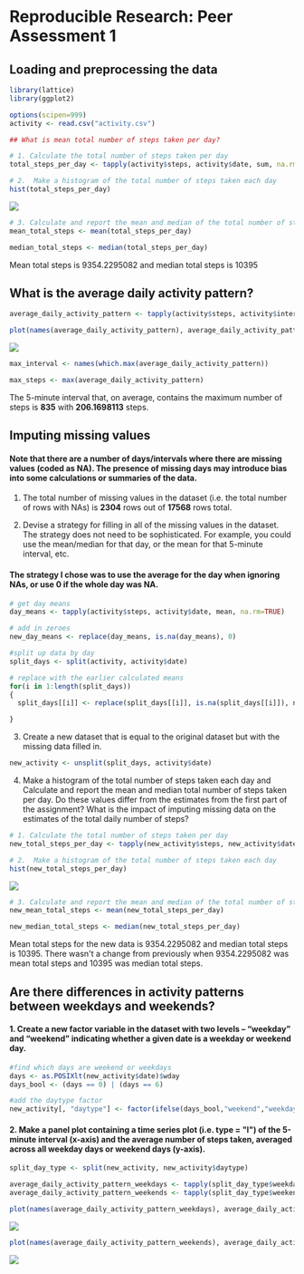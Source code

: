 # Reproducible Research: Peer Assessment 1


## Loading and preprocessing the data

```r
library(lattice) 
library(ggplot2)

options(scipen=999)
activity <- read.csv("activity.csv")

## What is mean total number of steps taken per day?

# 1. Calculate the total number of steps taken per day
total_steps_per_day <- tapply(activity$steps, activity$date, sum, na.rm=TRUE)

# 2.  Make a histogram of the total number of steps taken each day
hist(total_steps_per_day)
```

![](PA1_template_files/figure-html/unnamed-chunk-1-1.png) 

```r
# 3. Calculate and report the mean and median of the total number of steps taken per day
mean_total_steps <- mean(total_steps_per_day)

median_total_steps <- median(total_steps_per_day)
```

Mean total steps is 9354.2295082 and median total steps is 10395

## What is the average daily activity pattern?

```r
average_daily_activity_pattern <- tapply(activity$steps, activity$interval, mean, na.rm=TRUE)

plot(names(average_daily_activity_pattern), average_daily_activity_pattern, type="l", xlab="time interval", ylab="average daily activity pattern", main="average number of steps for each interval")
```

![](PA1_template_files/figure-html/unnamed-chunk-2-1.png) 

```r
max_interval <- names(which.max(average_daily_activity_pattern))

max_steps <- max(average_daily_activity_pattern)
```

The 5-minute interval that, on average, contains the maximum number of steps is **835** with **206.1698113** steps.

## Imputing missing values
#### Note that there are a number of days/intervals where there are missing values (coded as NA). The presence of missing days may introduce bias into some calculations or summaries of the data.

1. The total number of missing values in the dataset (i.e. the total number of rows with NAs) is **2304** rows out of **17568** rows total.

2. Devise a strategy for filling in all of the missing values in the dataset. The strategy does not need to be sophisticated. For example, you could use the mean/median for that day, or the mean for that 5-minute interval, etc.

#### The strategy I chose was to use the average for the day when ignoring NAs, or use 0 if the whole day was NA.


```r
# get day means
day_means <- tapply(activity$steps, activity$date, mean, na.rm=TRUE)

# add in zeroes 
new_day_means <- replace(day_means, is.na(day_means), 0)

#split up data by day
split_days <- split(activity, activity$date)

# replace with the earlier calculated means
for(i in 1:length(split_days))
{
  split_days[[i]] <- replace(split_days[[i]], is.na(split_days[[i]]), new_day_means[[i]] )

}
```

3. Create a new dataset that is equal to the original dataset but with the missing data filled in.


```r
new_activity <- unsplit(split_days, activity$date)
```

4. Make a histogram of the total number of steps taken each day and Calculate and report the mean and median total number of steps taken per day. Do these values differ from the estimates from the first part of the assignment? What is the impact of imputing missing data on the estimates of the total daily number of steps?


```r
# 1. Calculate the total number of steps taken per day
new_total_steps_per_day <- tapply(new_activity$steps, new_activity$date, sum)

# 2.  Make a histogram of the total number of steps taken each day
hist(new_total_steps_per_day)
```

![](PA1_template_files/figure-html/unnamed-chunk-5-1.png) 

```r
# 3. Calculate and report the mean and median of the total number of steps taken per day
new_mean_total_steps <- mean(new_total_steps_per_day)

new_median_total_steps <- median(new_total_steps_per_day)
```

Mean total steps for the new data is 9354.2295082 and median total steps is 10395. There wasn't a change from previously when 9354.2295082 was mean total steps and  10395 was median total steps.


## Are there differences in activity patterns between weekdays and weekends?

#### 1. Create a new factor variable in the dataset with two levels – “weekday” and “weekend” indicating whether a given date is a weekday or weekend day.


```r
#find which days are weekend or weekdays
days <- as.POSIXlt(new_activity$date)$wday
days_bool <- (days == 0) | (days == 6)

#add the daytype factor
new_activity[, "daytype"] <- factor(ifelse(days_bool,"weekend","weekday"))
```

#### 2. Make a panel plot containing a time series plot (i.e. type = "l") of the 5-minute interval (x-axis) and the average number of steps taken, averaged across all weekday days or weekend days (y-axis).


```r
split_day_type <- split(new_activity, new_activity$daytype)

average_daily_activity_pattern_weekdays <- tapply(split_day_type$weekday$steps, split_day_type$weekday$interval, mean, na.rm=TRUE)
average_daily_activity_pattern_weekends <- tapply(split_day_type$weekend$steps, split_day_type$weekend$interval, mean, na.rm=TRUE)

plot(names(average_daily_activity_pattern_weekdays), average_daily_activity_pattern_weekdays, type="l", xlab="time interval", ylab="average daily activity pattern for weekdays", main="weekdays- average number of steps for each interval")
```

![](PA1_template_files/figure-html/unnamed-chunk-7-1.png) 

```r
plot(names(average_daily_activity_pattern_weekends), average_daily_activity_pattern_weekends, type="l", xlab="time interval", ylab="average daily activity pattern for weekends", main="weekends- average number of steps for each interval")
```

![](PA1_template_files/figure-html/unnamed-chunk-7-2.png) 

